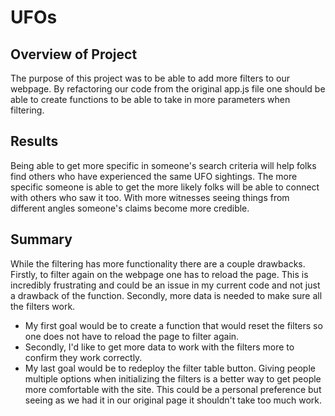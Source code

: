 # UFOs

## Overview of Project
The purpose of this project was to be able to add more filters to our webpage. By refactoring our code from the original app.js file one should be able to create functions to be able to take in more parameters when filtering.

## Results
Being able to get more specific in someone's search criteria will help folks find others who have experienced the same UFO sightings. The more specific someone is able to get the more likely folks will be able to connect with others who saw it too. With more witnesses seeing things from different angles someone's claims become more credible.

## Summary
While the filtering has more functionality there are a couple drawbacks. Firstly, to filter again on the webpage one has to reload the page. This is incredibly frustrating and could be an issue in my current code and not just a drawback of the function. Secondly, more data is needed to make sure all the filters work.
* My first goal would be to create a function that would reset the filters so one does not have to reload the page to filter again.
* Secondly, I'd like to get more data to work with the filters more to confirm they work correctly.
* My last goal would be to redeploy the filter table button. Giving people multiple options when initializing the filters is a better way to get people more comfortable with the site. This could be a personal preference but seeing as we had it in our original page it shouldn't take too much work.
